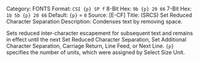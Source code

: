 Category: FONTS
Format: `CSI {p} SP f`
8-Bit Hex: `9b {p} 20 66`
7-Bit Hex: `1b 5b {p} 20 66`
Default: `{p}` = `0`
Source: [E-CF]
Title: (SRCS) Set Reduced Character Separation
Description: Condenses text by removing space.

Sets reduced inter-character escapement for subsequent text and remains in effect until the next Set Reduced Character Separation, Set Additional Character Separation, Carriage Return, Line Feed, or Next Line. `{p}` specifies the number of units, which were assigned by Select Size Unit.
